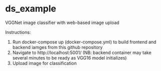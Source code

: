 # ds_example
VGGNet image classifier with web-based image upload

Instructions:
1) Run docker-compose up (docker-compose.yml) to build frontend and backend iamges from this github repository
2) Navigate to http://localhost:5001/ (NB: backend container may take several minutes to be ready as VGG16 model initializes)
3) Upload image for classification
